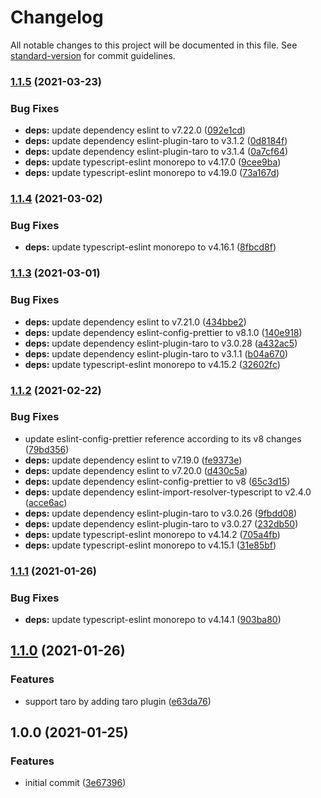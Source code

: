 # Changelog

All notable changes to this project will be documented in this file. See [standard-version](https://github.com/conventional-changelog/standard-version) for commit guidelines.

### [1.1.5](https://github.com/shm-open/eslint-config-bundle/compare/v1.1.4...v1.1.5) (2021-03-23)


### Bug Fixes

* **deps:** update dependency eslint to v7.22.0 ([092e1cd](https://github.com/shm-open/eslint-config-bundle/commit/092e1cd625ea7a140610a87a05155ef619a7ee6b))
* **deps:** update dependency eslint-plugin-taro to v3.1.2 ([0d8184f](https://github.com/shm-open/eslint-config-bundle/commit/0d8184f62a7d518f4c804b2bb4f481675d275335))
* **deps:** update dependency eslint-plugin-taro to v3.1.4 ([0a7cf64](https://github.com/shm-open/eslint-config-bundle/commit/0a7cf64ae920eb575846b483703be940a540e413))
* **deps:** update typescript-eslint monorepo to v4.17.0 ([9cee9ba](https://github.com/shm-open/eslint-config-bundle/commit/9cee9bad9172d130fe57ac16859c22c354ead2c6))
* **deps:** update typescript-eslint monorepo to v4.19.0 ([73a167d](https://github.com/shm-open/eslint-config-bundle/commit/73a167d737cd899ae58ca785e27dd4fc1fc69e26))

### [1.1.4](https://github.com/shm-open/eslint-config-bundle/compare/v1.1.3...v1.1.4) (2021-03-02)


### Bug Fixes

* **deps:** update typescript-eslint monorepo to v4.16.1 ([8fbcd8f](https://github.com/shm-open/eslint-config-bundle/commit/8fbcd8f79a495e064113fb558708932f1c80fa72))

### [1.1.3](https://github.com/shm-open/eslint-config-bundle/compare/v1.1.2...v1.1.3) (2021-03-01)


### Bug Fixes

* **deps:** update dependency eslint to v7.21.0 ([434bbe2](https://github.com/shm-open/eslint-config-bundle/commit/434bbe24aef6870dccbb326a9bea2e63ec30b754))
* **deps:** update dependency eslint-config-prettier to v8.1.0 ([140e918](https://github.com/shm-open/eslint-config-bundle/commit/140e9180fdc5e04c942b397ba610329320232180))
* **deps:** update dependency eslint-plugin-taro to v3.0.28 ([a432ac5](https://github.com/shm-open/eslint-config-bundle/commit/a432ac5a2279bf59ea31446da0fee108293eaf55))
* **deps:** update dependency eslint-plugin-taro to v3.1.1 ([b04a670](https://github.com/shm-open/eslint-config-bundle/commit/b04a6702f554a768d7e6c83ca110c79c8f357d94))
* **deps:** update typescript-eslint monorepo to v4.15.2 ([32602fc](https://github.com/shm-open/eslint-config-bundle/commit/32602fc4d393e6c3763de78ffb9792f17c04e37c))

### [1.1.2](https://github.com/shm-open/eslint-config-bundle/compare/v1.1.1...v1.1.2) (2021-02-22)


### Bug Fixes

* update eslint-config-prettier reference according to its v8 changes ([79bd356](https://github.com/shm-open/eslint-config-bundle/commit/79bd356c000a0c323f5dff8369200088a41d8b9e))
* **deps:** update dependency eslint to v7.19.0 ([fe9373e](https://github.com/shm-open/eslint-config-bundle/commit/fe9373e0b089640cc263f309b65a794e895ab463))
* **deps:** update dependency eslint to v7.20.0 ([d430c5a](https://github.com/shm-open/eslint-config-bundle/commit/d430c5a2ba427b1cd49b8e94894e747c96b66568))
* **deps:** update dependency eslint-config-prettier to v8 ([65c3d15](https://github.com/shm-open/eslint-config-bundle/commit/65c3d157f4f6b91fd5edc2847ef1e12bddec9f6b))
* **deps:** update dependency eslint-import-resolver-typescript to v2.4.0 ([acce6ac](https://github.com/shm-open/eslint-config-bundle/commit/acce6ac9aac2d141bffe85d78701c06ef06d1325))
* **deps:** update dependency eslint-plugin-taro to v3.0.26 ([9fbdd08](https://github.com/shm-open/eslint-config-bundle/commit/9fbdd0875779676bf24ae8d8daa7a899f4e92998))
* **deps:** update dependency eslint-plugin-taro to v3.0.27 ([232db50](https://github.com/shm-open/eslint-config-bundle/commit/232db506ab47293e1a6b3a479abd69f8d1a32aa2))
* **deps:** update typescript-eslint monorepo to v4.14.2 ([705a4fb](https://github.com/shm-open/eslint-config-bundle/commit/705a4fbcf784988dd0f9c782386f884501df38b8))
* **deps:** update typescript-eslint monorepo to v4.15.1 ([31e85bf](https://github.com/shm-open/eslint-config-bundle/commit/31e85bf2358d8620ec7f29c4c4adbabee1a3c900))

### [1.1.1](https://github.com/shm-open/eslint-config-bundle/compare/v1.1.0...v1.1.1) (2021-01-26)


### Bug Fixes

* **deps:** update typescript-eslint monorepo to v4.14.1 ([903ba80](https://github.com/shm-open/eslint-config-bundle/commit/903ba800ac2c54f066bb9399a8c5bf68f4e79c1d))

## [1.1.0](https://github.com/shm-open/eslint-config-bundle/compare/v1.0.0...v1.1.0) (2021-01-26)


### Features

* support taro by adding taro plugin ([e63da76](https://github.com/shm-open/eslint-config-bundle/commit/e63da760aca4131792f65c2f840de87963d8bf55))

## 1.0.0 (2021-01-25)


### Features

* initial commit ([3e67396](https://github.com/shm-open/eslint-config-bundle/commit/3e67396810b8a926754021a1041e29a89bbe1c80))
